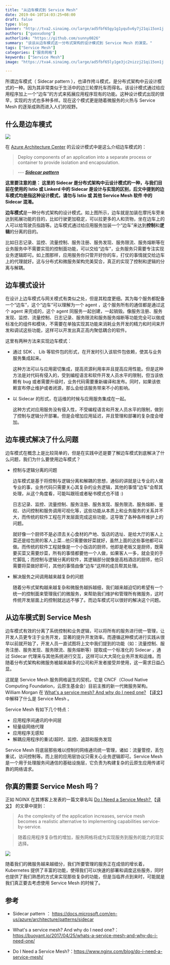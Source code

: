 ```yaml
---
title: "从边车模式到 Service Mesh"
date: 2019-04-10T14:03:25+08:00
draft: false
type: blog
banner: "http://tva2.sinaimg.cn/large/ad5fbf65gy1g1yqu5v6y7j21qi15on1j.jpg"
authors: ["guoxudong"]
authorlink: "https://github.com/sunny0826"
summary: "谈谈从边车模式这一分布式架构的设计模式到 Service Mesh 的演变。"
tags: ["Service Mesh"]
categories: ["服务网格"]
keywords: ["Service Mesh"]
image: "https://tva4.sinaimg.cn/large/ad5fbf65ly1ge3jc2nizzj21qi15on1j.jpg"

---
```

所谓边车模式（ Sidecar pattern ），也译作挎斗模式，是分布式架构中云设计模式的一种。因为其非常类似于生活中的边三轮摩托车而得名。该设计模式通过给应用程序加上一个“边车”的方式来拓展应用程序现有的功能。这种设计模式出现的很早，实现的方式也多种多样。现在这个模式更是随着微服务的火热与 Service Mesh 的逐渐成熟而进入人们的视野。

## 什么是边车模式

![](http://tva2.sinaimg.cn/large/ad5fbf65ly1g18zhnoh76j20dw0dw752.jpg)

在 [Azure Architecture Center](https://docs.microsoft.com/en-us/azure/architecture/patterns/) 的云设计模式中是这么介绍边车模式的：

> Deploy components of an application into a separate process or container to provide isolation and encapsulation. 

> --- ***[Sidecar pattern](https://docs.microsoft.com/en-us/azure/architecture/patterns/sidecar)***

**这里要注意的是： 这里的 Sidecar 是分布式架构中云设计模式的一种，与我们目前在使用的 Istio 或 Linkerd 中的 Sidecar 是设计与实现的区别，后文中提到的边车模式均是指这种设计模式，请勿与 Istio 或 其他 Service Mesh 软件 中的 Sidecar 混淆。**

**边车模式**是一种分布式架构的设计模式。如上图所示，边车就是加装在摩托车旁来达到拓展功能的目的，比如行驶更加稳定，可以拉更多的人和货物，坐在边车上的人可以给驾驶员指路等。边车模式通过给应用服务加装一个“边车”来达到**控制**和**逻辑**的分离的目的。

比如日志记录、监控、流量控制、服务注册、服务发现、服务限流、服务熔断等在业务服务中不需要实现的控制面功能，可以交给“边车”，业务服务只需要专注实现业务逻辑即可。如上图那样，应用服务你只管开好你的车，打仗的事情就交给边车上的代理就好。这与分布式和微服务架构完美契合，真正的实现了控制和逻辑的分离与解耦。

## 边车模式设计

在设计上边车模式与网关模式有类似之处，但是其粒度更细。其为每个服务都配备一个“边车”，这个“边车“可以理解为一个 agent ，这个服务所有的通信都是通过这个 agent 来完成的，这个 agent 同服务一起创建，一起销毁。像服务注册、服务发现、监控、流量控制、日志记录、服务限流和服务服务熔断等功能完全可以做成标准化的组件和模块，不需要在单独实现其功能来消耗业务开发的精力和时间来开发和调试这些功能，这样可以开发出真正高内聚低耦合的软件。

这里有两种方法来实现边车模式：

- 通过 SDK 、 Lib 等软件包的形式，在开发时引入该软件包依赖，使其与业务服务集成起来。

    这种方法可以与应用密切集成，提高资源利用率并且提高应用性能。但是这种方法是对代码有侵入的，受到编程语言和软件开发人员水平的限制，但当该依赖有 bug 或者需要升级时，业务代码需要重新编译和发布。同时，如果该依赖宣布停止维护或者闭源，那么会给该服务带来不小的影响。

- 以 Sidecar 的形式，在运维的时候与应用服务集成在一起。

    这种方式对应用服务没有侵入性，不受编程语言和开发人员水平的限制，做到了控制与逻辑分开部署。但是会增加应用延迟，并且管理和部署的复杂度会增加。

## 边车模式解决了什么问题

边车模式在概念上是比较简单的，但是在实践中还是要了解边车模式到底解决了什么问题，我们为什么要使用边车模式？

- 控制与逻辑分离的问题

    边车模式是基于将控制与逻辑分离和解耦的思想，通俗的讲就是让专业的人做专业的事，业务代码只需要关心其复杂的业务逻辑，其他的事情”边车“会帮其处理，从这个角度看，可能叫跟班或者秘书模式也不错 :)

    日志记录、监控、流量控制、服务注册、服务发现、服务限流、服务熔断、鉴权、访问控制和服务调用可视化等，这些功能从本质上和业务服务的关系并不大，而传统的软件工程在开发层面完成这些功能，这导致了各种各样维护上的问题。
    
    就好像一个厨师不是必须去关心食材的产地、饭店的选址、是给大厅的客人上菜还是给包房的客人上菜...他只需要做好菜就好，虽然上面的这些事他都可以做。而传统的软件工程就像是一个小饭店的厨师，他即是老板又是厨师，既需要买菜又需要炒菜，所有的事情都要他一个人做，如果客人一多，就会变的手忙脚乱；而控制与逻辑分离的软件，其逻辑部分就像是高档酒店的厨师，他只需要将菜做好即可，其他的事情由像”边车“这样的成员帮其处理。

- 解决服务之间调用越来越复杂的问题

    随着分布式架构越来越复杂和微服务越拆越细，我们越来越迫切的希望有一个统一的控制面来管理我们的微服务，来帮助我们维护和管理所有微服务，这时传统开发层面上的控制就远远不够了。而边车模式可以很好的解决这个问题。

## 从边车模式到 Service Mesh

边车模式有效的分离了系统控制和业务逻辑，可以将所有的服务进行统一管理，让开发人员更专注于业务开发，显著的提升开发效率。而遵循这种模式进行实践从很早以前就开始了，开发人员一直试图将上文中我们提到的功能（如：流量控制、服务注册、服务发现、服务限流、服务熔断等）提取成一个标准化的 Sidecar ，通过 Sidecar 代理来与其他系统进行交互，这样可以大大简化业务开发和运维。而随着分布式架构和微服务被越来越多的公司和开发者接受并使用，这一需求日益凸显。

这就是 Service Mesh 服务网格诞生的契机，它是 CNCF（Cloud Native Computing Foundation，云原生基金会）目前主推的新一代微服务架构。 William Morgan 在 [What's a service mesh? And why do I need one?](https://buoyant.io/2017/04/25/whats-a-service-mesh-and-why-do-i-need-one/) 【[译文](https://blog.maoxianplay.com/posts/whats-a-service-mesh-and-why-do-i-need-one/)】中解释了什么是 Service Mesh 。

Service Mesh 有如下几个特点：

- 应用程序间通讯的中间层
- 轻量级网络代理
- 应用程序无感知
- 解耦应用程序的重试/超时、监控、追踪和服务发现

Service Mesh 将底层那些难以控制的网络通讯统一管理，诸如：流量管控，丢包重试，访问控制等。而上层的应用层协议只需关心业务逻辑即可。Service Mesh 是一个用于处理服务间通信的基础设施层，它负责为构建复杂的云原生应用传递可靠的网络请求。


## 你真的需要 Service Mesh 吗？

正如 NGINX 在其博客上发表的一篇文章名叫 [Do I Need a Service Mesh? ](https://www.nginx.com/blog/do-i-need-a-service-mesh/) 【[译文](http://www.servicemesher.com/blog/do-i-need-a-service-mesh/)】 的文章中提到：

> As the complexity of the application increases, service mesh becomes a realistic alternative to implementing capabilities service-by-service.

>随着应用程序复杂性的增加，服务网格将成为实现服务到服务的能力的现实选择。

![](http://tva2.sinaimg.cn/large/ad5fbf65gy1g1yqgvxvzrj20sg0fxgnw.jpg)

随着我们的微服务越来越细分，我们所要管理的服务正在成倍的增长着，Kubernetes 提供了丰富的功能，使得我们可以快速的部署和调度这些服务，同时也提供了我们熟悉的方式来实现那些复杂的功能，但是当临界点到来时，可能就是我们真正要去考虑使用 Service Mesh 的时候了。

## 参考

- Sidecar pattern ： https://docs.microsoft.com/en-us/azure/architecture/patterns/sidecar

- What's a service mesh? And why do I need one?： https://buoyant.io/2017/04/25/whats-a-service-mesh-and-why-do-i-need-one/ 

- Do I Need a Service Mesh?：https://www.nginx.com/blog/do-i-need-a-service-mesh/ 